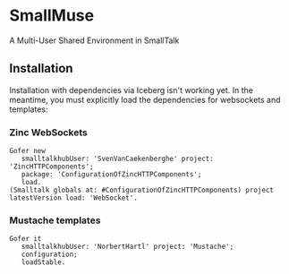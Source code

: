 # SmallMuse
A Multi-User Shared Environment in SmallTalk

## Installation
Installation with dependencies via Iceberg isn't working yet. In the meantime, you must explicitly load the dependencies for websockets and templates:

### Zinc WebSockets
```smalltalk
Gofer new
   smalltalkhubUser: 'SvenVanCaekenberghe' project: 'ZincHTTPComponents';
   package: 'ConfigurationOfZincHTTPComponents';
   load.
(Smalltalk globals at: #ConfigurationOfZincHTTPComponents) project latestVersion load: 'WebSocket'.
```

### Mustache templates
```smalltalk
Gofer it
   smalltalkhubUser: 'NorbertHartl' project: 'Mustache';
   configuration;
   loadStable.
```
